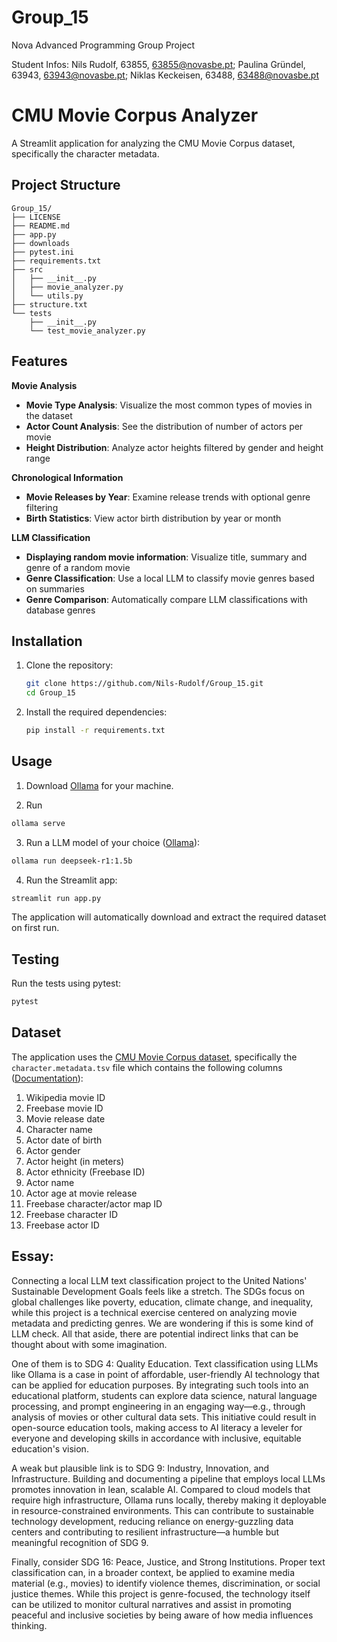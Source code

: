 # Group_15
 Nova Advanced Programming Group Project

Student Infos:
Nils Rudolf, 63855, 63855@novasbe.pt; Paulina Gründel, 63943, 63943@novasbe.pt; Niklas Keckeisen, 63488, 63488@novasbe.pt


# CMU Movie Corpus Analyzer

A Streamlit application for analyzing the CMU Movie Corpus dataset, specifically the character metadata.

## Project Structure

```
Group_15/
├── LICENSE
├── README.md
├── app.py
├── downloads
├── pytest.ini
├── requirements.txt
├── src
│   ├── __init__.py
│   ├── movie_analyzer.py
│   └── utils.py
├── structure.txt
└── tests
    ├── __init__.py
    └── test_movie_analyzer.py
```

## Features

**Movie Analysis**
- **Movie Type Analysis**: Visualize the most common types of movies in the dataset
- **Actor Count Analysis**: See the distribution of number of actors per movie
- **Height Distribution**: Analyze actor heights filtered by gender and height range

**Chronological Information**
- **Movie Releases by Year**: Examine release trends with optional genre filtering
- **Birth Statistics**: View actor birth distribution by year or month

**LLM Classification**
- **Displaying random movie information**: Visualize title, summary and genre of a random movie
- **Genre Classification**: Use a local LLM to classify movie genres based on summaries
- **Genre Comparison**: Automatically compare LLM classifications with database genres

## Installation

1. Clone the repository:
   ```bash
   git clone https://github.com/Nils-Rudolf/Group_15.git
   cd Group_15
   ```

2. Install the required dependencies:
   ```bash
   pip install -r requirements.txt
   ```

## Usage

1. Download [Ollama](https://ollama.com/) for your machine.

2. Run 
```bash
ollama serve 
```

3. Run a LLM model of your choice ([Ollama](https://github.com/ollama/ollama)):
```bash
ollama run deepseek-r1:1.5b
```

4. Run the Streamlit app:
```bash
streamlit run app.py
```

The application will automatically download and extract the required dataset on first run.

## Testing

Run the tests using pytest:
```bash
pytest
```

## Dataset

The application uses the [CMU Movie Corpus dataset](https://www.cs.cmu.edu/~ark/personas/data/MovieSummaries.tar.gz), specifically the `character.metadata.tsv` file which contains the following columns ([Documentation](https://www.cs.cmu.edu/~ark/personas/)):

1. Wikipedia movie ID
2. Freebase movie ID
3. Movie release date
4. Character name
5. Actor date of birth
6. Actor gender
7. Actor height (in meters)
8. Actor ethnicity (Freebase ID)
9. Actor name
10. Actor age at movie release
11. Freebase character/actor map ID
12. Freebase character ID
13. Freebase actor ID

## Essay:
Connecting a local LLM text classification project to the United Nations' Sustainable Development Goals feels like a stretch. The SDGs focus on global challenges like poverty, education, climate change, and inequality, while this project is a technical exercise centered on analyzing movie metadata and predicting genres. We are wondering if this is some kind of LLM check. All that aside, there are potential indirect links that can be thought about with some imagination.

One of them is to SDG 4: Quality Education. Text classification using LLMs like Ollama is a case in point of affordable, user-friendly AI technology that can be applied for education purposes. By integrating such tools into an educational platform, students can explore data science, natural language processing, and prompt engineering in an engaging way—e.g., through analysis of movies or other cultural data sets. This initiative could result in open-source education tools, making access to AI literacy a leveler for everyone and developing skills in accordance with inclusive, equitable education's vision.

A weak but plausible link is to SDG 9: Industry, Innovation, and Infrastructure. Building and documenting a pipeline that employs local LLMs promotes innovation in lean, scalable AI. Compared to cloud models that require high infrastructure, Ollama runs locally, thereby making it deployable in resource-constrained environments. This can contribute to sustainable technology development, reducing reliance on energy-guzzling data centers and contributing to resilient infrastructure—a humble but meaningful recognition of SDG 9.

Finally, consider SDG 16: Peace, Justice, and Strong Institutions. Proper text classification can, in a broader context, be applied to examine media material (e.g., movies) to identify violence themes, discrimination, or social justice themes. While this project is genre-focused, the technology itself can be utilized to monitor cultural narratives and assist in promoting peaceful and inclusive societies by being aware of how media influences thinking.